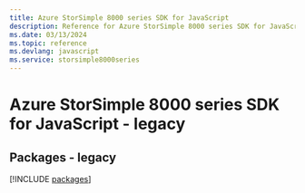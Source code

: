 ```yaml
---
title: Azure StorSimple 8000 series SDK for JavaScript
description: Reference for Azure StorSimple 8000 series SDK for JavaScript
ms.date: 03/13/2024
ms.topic: reference
ms.devlang: javascript
ms.service: storsimple8000series
---
```

# Azure StorSimple 8000 series SDK for JavaScript - legacy
## Packages - legacy
[!INCLUDE [packages](storsimple-8000-series-index.md)]